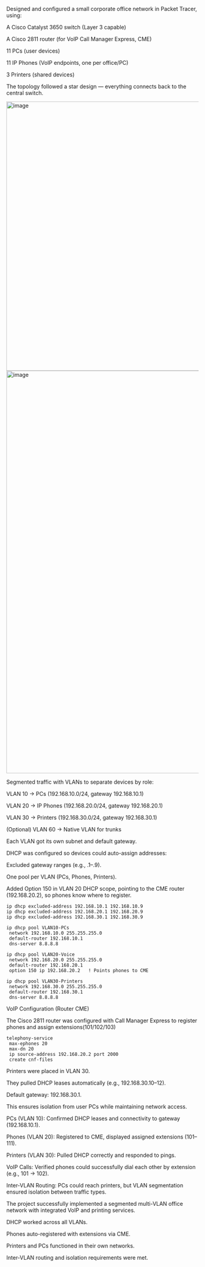 Designed and configured a small corporate office network in Packet Tracer, using:

A Cisco Catalyst 3650 switch (Layer 3 capable)

A Cisco 2811 router (for VoIP Call Manager Express, CME)

11 PCs (user devices)

11 IP Phones (VoIP endpoints, one per office/PC)

3 Printers (shared devices)

The topology followed a star design — everything connects back to the central switch.

<img width="1203" height="704" alt="image" src="https://github.com/user-attachments/assets/5021af37-19ef-4b75-beed-4cbbe23259b2" />

<img width="1333" height="1053" alt="image" src="https://github.com/user-attachments/assets/d4675895-fa14-46fc-8684-d7dd0f2d3b38" />

Segmented traffic with VLANs to separate devices by role:

VLAN 10 → PCs (192.168.10.0/24, gateway 192.168.10.1)

VLAN 20 → IP Phones (192.168.20.0/24, gateway 192.168.20.1)

VLAN 30 → Printers (192.168.30.0/24, gateway 192.168.30.1)

(Optional) VLAN 60 → Native VLAN for trunks

Each VLAN got its own subnet and default gateway.

DHCP was configured so devices could auto-assign addresses:

Excluded gateway ranges (e.g., .1–.9).

One pool per VLAN (PCs, Phones, Printers).

Added Option 150 in VLAN 20 DHCP scope, pointing to the CME router (192.168.20.2), so phones know where to register.

```
ip dhcp excluded-address 192.168.10.1 192.168.10.9
ip dhcp excluded-address 192.168.20.1 192.168.20.9
ip dhcp excluded-address 192.168.30.1 192.168.30.9

ip dhcp pool VLAN10-PCs
 network 192.168.10.0 255.255.255.0
 default-router 192.168.10.1
 dns-server 8.8.8.8

ip dhcp pool VLAN20-Voice
 network 192.168.20.0 255.255.255.0
 default-router 192.168.20.1
 option 150 ip 192.168.20.2   ! Points phones to CME

ip dhcp pool VLAN30-Printers
 network 192.168.30.0 255.255.255.0
 default-router 192.168.30.1
 dns-server 8.8.8.8
```

VoIP Configuration (Router CME)

The Cisco 2811 router was configured with Call Manager Express to register phones and assign extensions(101/102/103)

```
telephony-service
 max-ephones 20
 max-dn 20
 ip source-address 192.168.20.2 port 2000
 create cnf-files
```

Printers were placed in VLAN 30.

They pulled DHCP leases automatically (e.g., 192.168.30.10–12).

Default gateway: 192.168.30.1.

This ensures isolation from user PCs while maintaining network access.

PCs (VLAN 10): Confirmed DHCP leases and connectivity to gateway (192.168.10.1).

Phones (VLAN 20): Registered to CME, displayed assigned extensions (101–111).

Printers (VLAN 30): Pulled DHCP correctly and responded to pings.

VoIP Calls: Verified phones could successfully dial each other by extension (e.g., 101 → 102).

Inter-VLAN Routing: PCs could reach printers, but VLAN segmentation ensured isolation between traffic types.

The project successfully implemented a segmented multi-VLAN office network with integrated VoIP and printing services.

DHCP worked across all VLANs.

Phones auto-registered with extensions via CME.

Printers and PCs functioned in their own networks.

Inter-VLAN routing and isolation requirements were met.

